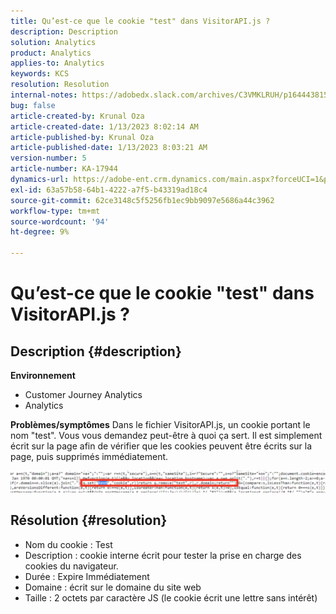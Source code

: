 ```yaml
---
title: Qu’est-ce que le cookie "test" dans VisitorAPI.js ?
description: Description
solution: Analytics
product: Analytics
applies-to: Analytics
keywords: KCS
resolution: Resolution
internal-notes: https://adobedx.slack.com/archives/C3VMKLRUH/p1644438152582239
bug: false
article-created-by: Krunal Oza
article-created-date: 1/13/2023 8:02:14 AM
article-published-by: Krunal Oza
article-published-date: 1/13/2023 8:03:21 AM
version-number: 5
article-number: KA-17944
dynamics-url: https://adobe-ent.crm.dynamics.com/main.aspx?forceUCI=1&pagetype=entityrecord&etn=knowledgearticle&id=0b407392-1893-ed11-aad1-6045bd006793
exl-id: 63a57b58-64b1-4222-a7f5-b43319ad18c4
source-git-commit: 62ce3148c5f5256fb1ec9bb9097e5686a44c3962
workflow-type: tm+mt
source-wordcount: '94'
ht-degree: 9%

---
```


# Qu’est-ce que le cookie &quot;test&quot; dans VisitorAPI.js ?

## Description {#description}

<b>Environnement</b>
- Customer Journey Analytics
- Analytics



<b>Problèmes/symptômes</b>
Dans le fichier VisitorAPI.js, un cookie portant le nom &quot;test&quot;. Vous vous demandez peut-être à quoi ça sert. Il est simplement écrit sur la page afin de vérifier que les cookies peuvent être écrits sur la page, puis supprimés immédiatement.

![](assets/___0c407392-1893-ed11-aad1-6045bd006793___.png)


## Résolution {#resolution}


- Nom du cookie : Test
- Description : cookie interne écrit pour tester la prise en charge des cookies du navigateur.
- Durée : Expire Immédiatement
- Domaine : écrit sur le domaine du site web
- Taille : 2 octets par caractère JS (le cookie écrit une lettre sans intérêt)
